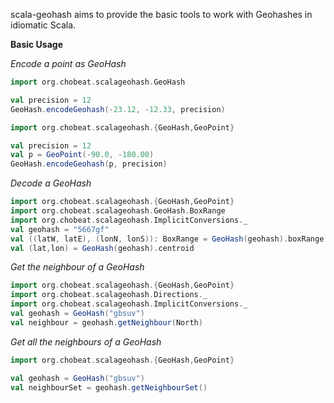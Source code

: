 scala-geohash aims to provide the basic tools to work with Geohashes in idiomatic Scala.

**Basic Usage**

*Encode a point as GeoHash*

```scala
import org.chobeat.scalageohash.GeoHash

val precision = 12
GeoHash.encodeGeohash(-23.12, -12.33, precision)
```

```scala
import org.chobeat.scalageohash.{GeoHash,GeoPoint}

val precision = 12
val p = GeoPoint(-90.0, -180.00)
GeoHash.encodeGeohash(p, precision)
```

*Decode a GeoHash*


```scala
import org.chobeat.scalageohash.{GeoHash,GeoPoint}
import org.chobeat.scalageohash.GeoHash.BoxRange
import org.chobeat.scalageohash.ImplicitConversions._
val geohash = "5667gf"
val ((latW, latE), (lonN, lonS)): BoxRange = GeoHash(geohash).boxRange
val (lat,lon) = GeoHash(geohash).centroid
```

*Get the neighbour of a GeoHash*


```scala
import org.chobeat.scalageohash.{GeoHash,GeoPoint}
import org.chobeat.scalageohash.Directions._
import org.chobeat.scalageohash.ImplicitConversions._
val geohash = GeoHash("gbsuv")
val neighbour = geohash.getNeighbour(North)
```

*Get all the neighbours of a GeoHash*


```scala
import org.chobeat.scalageohash.{GeoHash,GeoPoint}

val geohash = GeoHash("gbsuv")
val neighbourSet = geohash.getNeighbourSet()
```

